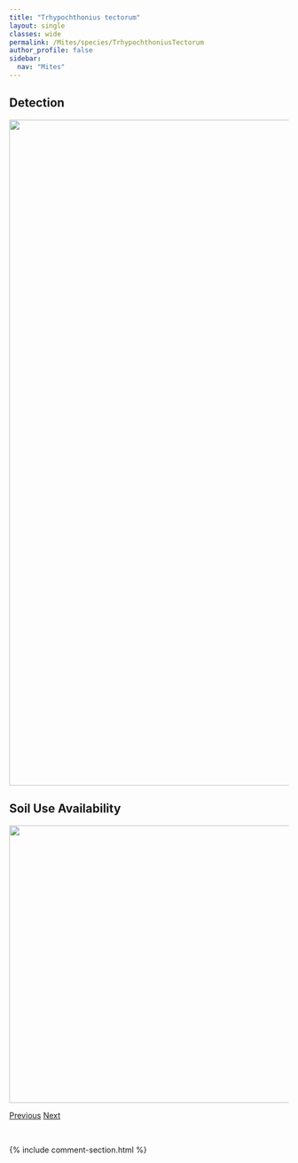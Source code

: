 ```yaml
---
title: "Trhypochthonius tectorum"
layout: single
classes: wide
permalink: /Mites/species/TrhypochthoniusTectorum
author_profile: false
sidebar:
  nav: "Mites"
---
```


<h2>Detection</h2>

<a href="https://drive.google.com/uc?export=view&id=1bqmxvRywcPxbpcxGkxT5SEaRNPJ-8689">
<img src="https://drive.google.com/uc?export=view&id=1bqmxvRywcPxbpcxGkxT5SEaRNPJ-8689" height = "1200" width = "800">
</a>


<h2>Soil Use Availability</h2>

<a href="https://drive.google.com/uc?export=view&id=1YZjriN7-fTBcDE97BmIfgZIaKlwZmBt9">
<img src="https://drive.google.com/uc?export=view&id=1YZjriN7-fTBcDE97BmIfgZIaKlwZmBt9" height = "500" width = "1000">
</a>


<a href="/DevelopmentWebsite/Mites/species/TrhypochthoniusNigricans" class="pagination--pager" title="Trhypochthonius nigricans">Previous</a> <a href="/DevelopmentWebsite/Mites/species/TrichoribatesCopperminensis" class="pagination--pager" title="Trichoribates copperminensis">Next</a>

<p>&nbsp;</p>

{% include comment-section.html %}
